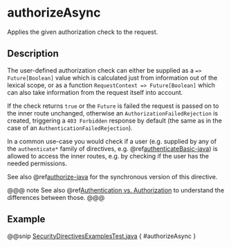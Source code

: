 <a id="authorizeasync-java"></a>
# authorizeAsync

Applies the given authorization check to the request.

## Description

The user-defined authorization check can either be supplied as a `=> Future[Boolean]` value which is calculated
just from information out of the lexical scope, or as a function `RequestContext => Future[Boolean]` which can also
take information from the request itself into account.

If the check returns `true` or the `Future` is failed the request is passed on to the inner route unchanged,
otherwise an `AuthorizationFailedRejection` is created, triggering a `403 Forbidden` response by default
(the same as in the case of an `AuthenticationFailedRejection`).

In a common use-case you would check if a user (e.g. supplied by any of the `authenticate*` family of directives,
e.g. @ref[authenticateBasic-java](authenticateBasic.md#authenticatebasic-java)) is allowed to access the inner routes, e.g. by checking if the user has the needed permissions.

See also @ref[authorize-java](authorize.md#authorize-java) for the synchronous version of this directive.

@@@ note
See also @ref[Authentication vs. Authorization](index.md#authentication-vs-authorization-java) to understand the differences between those.
@@@

## Example

@@snip [SecurityDirectivesExamplesTest.java](../../../../../../../test/java/docs/http/javadsl/server/directives/SecurityDirectivesExamplesTest.java) { #authorizeAsync }
